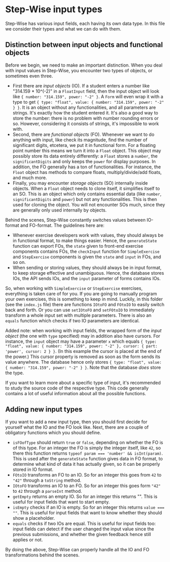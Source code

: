 # Step-Wise input types

Step-Wise has various input fields, each having its own data type. In this file we consider their types and what we can do with them.


## Distinction between input objects and functional objects

Before we begin, we need to make an important distinction. When you deal with input values in Step-Wise, you encounter two types of objects, or sometimes even three.

- First there are *input objects* (IO). If a student enters a number like "314.159 * 10^(-2)" in a `FloatInput` field, then the input object will look like `{ number: "314.159", power: "-2" }`. A `Form` will even wrap it with a type to get `{ type: "float", value: { number: "314.159", power: "-2" } }`. It is an object without any functionalities, and all parameters are strings. It's exactly how the student entered it. It's also a good way to store the number: there is no problem with number rounding errors or so. However, considering it consists of strings, it's impossible to work with.
- Second, there are *functional objects* (FO). Whenever we want to do anything with input, like check its magnitude, find the number of significant digits, etcetera, we put it in functional form. For a floating point number this means we turn it into a `Float` object. This object may possibly store its data entirely differently: a `Float` stores a `number`, the `significantDigits` and only keeps the `power` for display purposes. In addition, the FO generally has a ton of functionalities. For instance, the `Float` object has methods to compare floats, multiply/divide/add floats, and much more.
- Finally, you may encounter *storage objects* (SO) internally inside objects. When a `Float` object needs to clone itself, it simplifies itself to an SO. This is an object which only contains essential data (like `number`, `significantDigits` and `power`) but not any functionalities. This is then used for cloning the object. You will not encounter SOs much, since they are generally only used internally by objects.

Behind the scenes, Step-Wise constantly switches values between IO-format and FO-format. The guidelines here are:

- Whenever exercise developers work with values, they should always be in functional format, to make things easier. Hence, the `generateState` function can export FOs, the `state` given to front-end exercise components contains FOs, the `checkInput` function for `SimpleExercise` and `StepExercise` components is given the `state` and `input` in FOs, and so on. 
- When sending or storing values, they should always be in input format, to keep storage effective and unambiguous. Hence, the database stores IOs, the API sends IOs, and the `input` parameter of forms contains IOs.

So, when working with `SimpleExercise` or `StepExercise` exercises, everything is taken care of for you. If you are going to manually program your own exercises, this is something to keep in mind. Luckily, in this folder (see the `index.js` file) there are functions `IOtoFO` and `FOtoIO` to easily switch back and forth. Or you can use `setIOtoFO` and `setFOtoIO` to immediately transform a whole input set with multiple parameters. There is also an `equals` function which checks if two IO parameters are identical.

Added note: when working with input fields, the wrapped form of the *input object* (the one with `type` specified) may in addition also have cursors. For instance, the `input` object may have a parameter `x` which equals `{ type: "float", value: { number: "314.159", power: "-2" }, cursor: { part: 'power', cursor: 2 } }`. (In this example the cursor is placed at the end of the power.) This cursor property is removed as soon as the form sends its value anywhere. The database hence only stores `{ type: "float", value: { number: "314.159", power: "-2" } }`. Note that the database *does* store the type.

If you want to learn more about a specific type of input, it's recommended to study the source code of the respective type. This code generally contains a lot of useful information about all the possible functions.


## Adding new input types

If you want to add a new input type, then you should first decide for yourself what the IO and the FO look like. Next, there are a couple of obligatory functions which you should define.

- `isFOofType` should return `true` or `false`, depending on whether the FO is of this type. For an integer the FO is simply the integer itself, like `42`, so there this function returns `typeof param === 'number' && isInt(param)`. This is used after the `generateState` function gives data in FO format, to determine what kind of data it has actually given, so it can be properly stored in IO format.
- `FOtoIO` transforms an FO to an IO. So for an integer this goes from `42` to `"42"` through a `toString` method.
- `IOtoFO` transforms an IO to an FO. So for an integer this goes form `"42"` to `42` through a `parseInt` method.
- `getEmpty` returns an empty IO. So for an integer this returns "". This is useful for input fields that want to start empty.
- `isEmpty` checks if an IO is empty. So for an integer this returns `value === ""`. This is useful for input fields that want to know whether they should show a placeholder.
- `equals` checks if two IOs are equal. This is useful for input fields too: input fields can detect if the user changed the input value since the previous submissions, and whether the given feedback hence still applies or not.

By doing the above, Step-Wise can properly handle all the IO and FO transformations behind the scenes.
